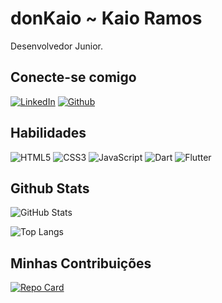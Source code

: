 
# donKaio ~ Kaio Ramos
Desenvolvedor Junior.

## Conecte-se comigo
[![LinkedIn](https://img.shields.io/badge/LinkedIn-000?style=for-the-badge&logo=linkedin&logoColor=0E76A8)](https://www.linkedin.com/in/donkaioramos/)
[![Github](https://img.shields.io/badge/Github-000?style=for-the-badge&logo=github&logoColor=0E76A8)](https://github.com/donkaio1)


## Habilidades
![HTML5](https://img.shields.io/badge/HTML5-000?style=for-the-badge&logo=html5)
![CSS3](https://img.shields.io/badge/CSS3-000?style=for-the-badge&logo=css3&logoColor=264CE4)
![JavaScript](https://img.shields.io/badge/JavaScript-000?style=for-the-badge&logo=javascript)
![Dart](https://img.shields.io/badge/Dart-000?style=for-the-badge&logo=dart)
![Flutter](https://img.shields.io/badge/Flutter-000?style=for-the-badge&logo=flutter)


## Github Stats
![GitHub Stats](https://github-readme-stats.vercel.app/api?username=donkaio1&theme=codeSTACKr&show_icons=true)

![Top Langs](https://github-readme-stats-git-masterrstaa-rickstaa.vercel.app/api/top-langs/?username=donkaio1&layout=compact&bg_color=000&border_color=30A3DC&title_color=E94D5F&text_color=FFF)

## Minhas Contribuições
[![Repo Card](https://github-readme-stats.vercel.app/api/pin/?username=donkaio1&repo=dio-lab-open-source&bg_color=000&border_color=30A3DC&show_icons=true&icon_color=30A3DC&title_color=E94D5F&text_color=FFF)](https://github.com/donkaio1/dio-lab-open-source)
